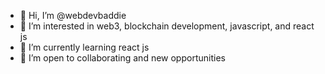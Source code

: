 - 👋 Hi, I’m @webdevbaddie
- 👀 I’m interested in web3, blockchain development, javascript, and react js
- 🌱 I’m currently learning react js
- 💞️ I’m open to collaborating and new opportunities


<!---
webdevbaddie/webdevbaddie is a ✨ special ✨ repository because its `README.md` (this file) appears on your GitHub profile.
You can click the Preview link to take a look at your changes.
--->
